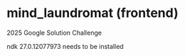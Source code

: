 # mind_laundromat (frontend)

2025 Google Solution Challenge

ndk 27.0.12077973 needs to be installed
